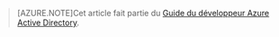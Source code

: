 > [AZURE.NOTE]Cet article fait partie du [Guide du développeur Azure Active Directory](../articles/active-directory/active-directory-developers-guide.md).

<!---HONumber=58-->